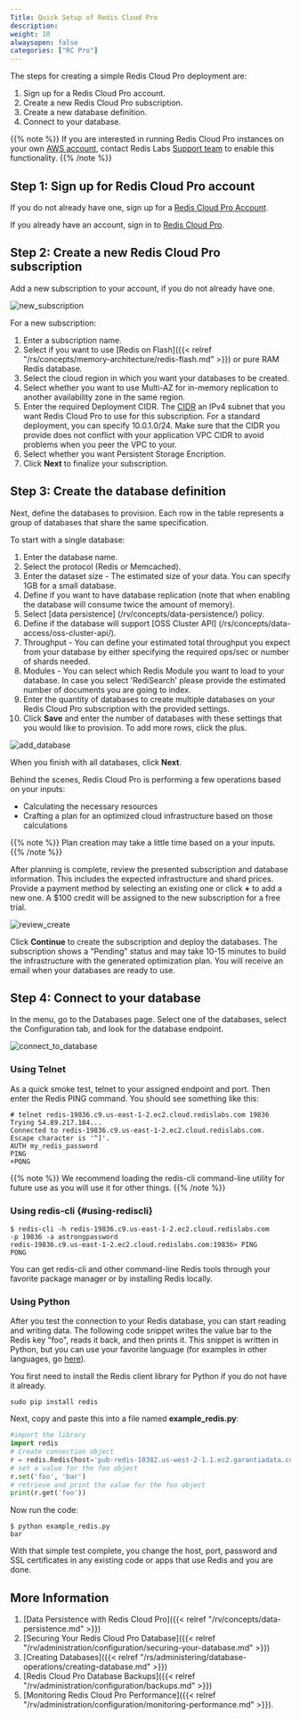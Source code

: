 ```yaml
---
Title: Quick Setup of Redis Cloud Pro
description:
weight: 10
alwaysopen: false
categories: ["RC Pro"]
---
```

The steps for creating a simple Redis Cloud Pro deployment are:

1. Sign up for a Redis Cloud Pro account.
1. Create a new Redis Cloud Pro subscription.
1. Create a new database definition.
1. Connect to your database.

{{% note %}}
If you are interested in running Redis Cloud Pro instances on your own [AWS account](/rv/how-to/creating-cloud-account/), contact Redis Labs [Support team](https://redislabs.com/company/support) to enable this functionality.
{{% /note %}}

## Step 1: Sign up for Redis Cloud Pro account

If you do not already have one, sign up for a [Redis Cloud Pro Account](https://app.redislabs.com/#/sign-up/vpc).

If you already have an account, sign in to [Redis Cloud Pro](https://app.redislabs.com/#/login?).

## Step 2: Create a new Redis Cloud Pro subscription

Add a new subscription to your account, if you do not already have one.

![new_subscription](/images/rv/new_subscription.png?width=800&height=406)

For a new subscription:

1. Enter a subscription name.
1. Select if you want to use [Redis on
    Flash]({{< relref "/rs/concepts/memory-architecture/redis-flash.md" >}})
    or pure RAM Redis database.
1. Select the cloud region in which you want your databases to be created.
1. Select whether you want to use Multi-AZ for in-memory replication to another availability zone in the same region.
1. Enter the required Deployment CIDR.
    The [CIDR](https://en.wikipedia.org/wiki/Classless_Inter-Domain_Routing#CIDR_notation)
    an IPv4 subnet that you want Redis Cloud Pro to use for this subscription.
    For a standard deployment, you can specify 10.0.1.0/24. Make sure that the CIDR
    you provide does not conflict with your application VPC CIDR to avoid problems
    when you peer the VPC to your.
1. Select whether you want Persistent Storage Encription.
1. Click **Next** to finalize your subscription.

## Step 3: Create the database definition

Next, define the databases to provision. Each row in the table
represents a group of databases that share the same specification.

To start with a single database:

1. Enter the database name.
1. Select the protocol (Redis or Memcached).
1. Enter the dataset size - The estimated size of your data. You can specify 1GB
    for a small database.
1. Define if you want to have database replication (note that when enabling the database will consume twice the amount of memory).
1. Select [data persistence] (/rv/concepts/data-persistence/) policy.
1. Define if the database will support [OSS Cluster API] (/rs/concepts/data-access/oss-cluster-api/).
1. Throughput - You can define your estimated total throughput you expect from your database by either specifying the required ops/sec or number of shards needed.
1. Modules - You can select which Redis Module you want to load to your database. In case you select 'RediSearch' please provide the estimated number of documents you are going to index.
1. Enter the quantity of databases to create multiple databases on your Redis Cloud Pro subscription with the provided settings.
1. Click **Save** and enter the number of databases with these settings that you would like to provision. To add more rows, click the plus.

![add_database](/images/rv/add_database.png?width=800&height=444)

When you finish with all databases, click **Next**.

Behind the scenes, Redis Cloud Pro is performing a few operations based on your
inputs:

- Calculating the necessary resources
- Crafting a plan for an optimized cloud infrastructure based on those
    calculations

{{% note %}}
Plan creation may take a little time based on a your inputs.
{{% /note %}}

After planning is complete, review the presented subscription and
database information. This includes the expected infrastructure and shard prices.
Provide a payment method by selecting an existing one or click **+** to add
a new one.
A $100 credit will be assigned to the new subscription for a free trial.

![review_create](/images/rv/review_create.png?width=800&height=594)

Click **Continue** to create the subscription and deploy the
databases. The subscription shows a "Pending" status and may
take 10-15 minutes to build the infrastructure with the
generated optimization plan. You will receive an email when your
databases are ready to use.

## Step 4: Connect to your database

In the menu, go to the Databases page. Select one of the
databases, select the Configuration tab, and look for the database
endpoint.

![connect_to_database](/images/rv/connect_to_database.png?width=800&height=599)

### Using Telnet

As a quick smoke test, telnet to your assigned endpoint and port. Then
enter the Redis PING command. You should see something like this:

```src
# telnet redis-19836.c9.us-east-1-2.ec2.cloud.redislabs.com 19836
Trying 54.89.217.184...
Connected to redis-19836.c9.us-east-1-2.ec2.cloud.redislabs.com.
Escape character is '^]'.
AUTH my_redis_password
PING
+PONG
```

{{% note %}}
We recommend loading the redis-cli command-line utility for future
use as you will use it for other things.
{{% /note %}}

### Using redis-cli {#using-rediscli}

```src
$ redis-cli -h redis-19836.c9.us-east-1-2.ec2.cloud.redislabs.com
-p 19836 -a astrongpassword
redis-19836.c9.us-east-1-2.ec2.cloud.redislabs.com:19836> PING
PONG
```

You can get redis-cli and other command-line Redis tools through your
favorite package manager or by installing Redis locally.

### Using Python

After you test the connection to your Redis database, you can
start reading and writing data. The following code snippet writes the
value bar to the Redis key "foo", reads it back, and then prints it.
This snippet is written in Python, but you can use your favorite
language (for examples in other languages, go
[here](https://redislabs.com/resources/how-to-redis-enterprise/)).

You first need to install the Redis client library for Python if you do
not have it already.

```src
sudo pip install redis
```

Next, copy and paste this into a file named
**example_redis.py**:

```python
#import the library
import redis
# Create connection object
r = redis.Redis(host='pub-redis-10382.us-west-2-1.1.ec2.garantiadata.com', port=10382)
# set a value for the foo object
r.set('foo', 'bar')
# retrieve and print the value for the foo object
print(r.get('foo'))
```

Now run the code:

```src
$ python example_redis.py
bar
```

With that simple test complete, you change the host, port, password and SSL certificates
in any existing code or apps that use Redis and you are done.

## More Information

1. [Data Persistence with Redis Cloud Pro]({{< relref "/rv/concepts/data-persistence.md" >}})
1. [Securing Your Redis Cloud Pro
    Database]({{< relref "/rv/administration/configuration/securing-your-database.md" >}})
1. [Creating
    Databases]({{< relref "/rs/administering/database-operations/creating-database.md" >}})
1. [Redis Cloud Pro Database
    Backups]({{< relref "/rv/administration/configuration/backups.md" >}})
1. [Monitoring Redis Cloud Pro
    Performance]({{< relref "/rv/administration/configuration/monitoring-performance.md" >}}).
